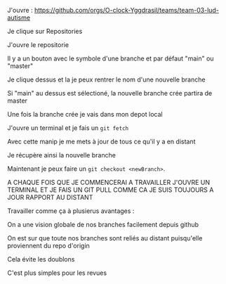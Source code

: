 

J'ouvre : https://github.com/orgs/O-clock-Yggdrasil/teams/team-03-lud-autisme

Je clique sur Repositories

J'ouvre le repositorie

Il y a un bouton avec le symbole d'une branche et par défaut "main" ou "master"

Je clique dessus et la je peux rentrer le nom d'une nouvelle branche

Si "main" au dessus est sélectioné, la nouvelle branche crée partira de master

Une fois la branche crée je vais dans mon depot local

J'ouvre un terminal et je fais un `git fetch`

Avec cette manip je me mets à jour de tous ce qu'il y a en distant

Je récupère ainsi la nouvelle branche

Maintenant je peux faire un `git checkout <newBranch>`.


A CHAQUE FOIS QUE JE COMMENCERAI A TRAVAILLER J'OUVRE UN TERMINAL ET JE FAIS UN GIT PULL COMME CA JE SUIS TOUJOURS A JOUR RAPPORT AU DISTANT


Travailler comme ça à plusierus avantages :

On a une vision globale de nos branches facilement depuis github

On est sur que toute nos branches sont reliés au distant puisqu'elle proviennent du repo d'origin

Cela évite les doublons

C'est plus simples pour les revues